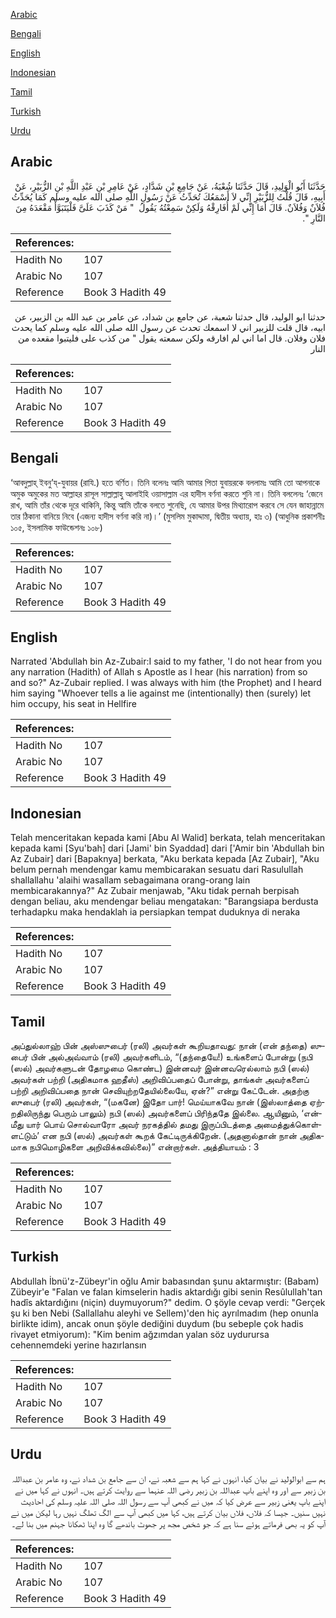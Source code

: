 [Arabic](#arabic)

[Bengali](#bengali)

[English](#english)

[Indonesian](#indonesian)

[Tamil](#tamil)

[Turkish](#turkish)

[Urdu](#urdu)

## Arabic


<div dir="rtl" lang="ar" style={{fontSize:'larger',backgroundColor:'#f8f9fa',padding:20}}>
حَدَّثَنَا أَبُو الْوَلِيدِ، قَالَ حَدَّثَنَا شُعْبَةُ، عَنْ جَامِعِ بْنِ شَدَّادٍ، عَنْ عَامِرِ بْنِ عَبْدِ اللَّهِ بْنِ الزُّبَيْرِ، عَنْ أَبِيهِ، قَالَ قُلْتُ لِلزُّبَيْرِ إِنِّي لاَ أَسْمَعُكَ تُحَدِّثُ عَنْ رَسُولِ اللَّهِ صلى الله عليه وسلم كَمَا يُحَدِّثُ فُلاَنٌ وَفُلاَنٌ‏.‏ قَالَ أَمَا إِنِّي لَمْ أُفَارِقْهُ وَلَكِنْ سَمِعْتُهُ يَقُولُ ‏ "‏ مَنْ كَذَبَ عَلَىَّ فَلْيَتَبَوَّأْ مَقْعَدَهُ مِنَ النَّارِ ‏"‏‏.‏
</div>
<div style={{backgroundColor:'#f8f9fa',padding:20, marginBottom: 10}}><table> <thead> <tr> <th>References:</th> <th></th> </tr> </thead> <tbody><tr><td>Hadith No</td><td>107</td></tr><tr><td>Arabic No</td><td>107</td></tr><tr><td>Reference</td><td>Book 3 Hadith 49</td></tr></tbody></table></div>


<div dir="rtl" lang="ar" style={{fontSize:'larger',backgroundColor:'#f8f9fa',padding:20}}>
حدثنا ابو الوليد، قال حدثنا شعبة، عن جامع بن شداد، عن عامر بن عبد الله بن الزبير، عن ابيه، قال قلت للزبير اني لا اسمعك تحدث عن رسول الله صلى الله عليه وسلم كما يحدث فلان وفلان. قال اما اني لم افارقه ولكن سمعته يقول " من كذب على فليتبوا مقعده من النار
</div>
<div style={{backgroundColor:'#f8f9fa',padding:20, marginBottom: 10}}><table> <thead> <tr> <th>References:</th> <th></th> </tr> </thead> <tbody><tr><td>Hadith No</td><td>107</td></tr><tr><td>Arabic No</td><td>107</td></tr><tr><td>Reference</td><td>Book 3 Hadith 49</td></tr></tbody></table></div>

## Bengali


<div dir="ltr" lang="bn" style={{fontSize:'larger',backgroundColor:'#f8f9fa',padding:20}}>
‘আবদুল্লাহ্ ইবনু’য্-যুবায়র (রাযি.) হতে বর্ণিত। তিনি বলেনঃ আমি আমার পিতা যুবায়রকে বললামঃ আমি তো আপনাকে অমুক অমুকের মত আল্লাহর রাসূল সাল্লাল্লাহু আলাইহি ওয়াসাল্লাম এর হাদীস বর্ণনা করতে শুনি না। তিনি বললেনঃ ‘জেনে রাখ, আমি তাঁর থেকে দূরে থাকিনি, কিন্তু আমি তাঁকে বলতে শুনেছি, যে আমার উপর মিথ্যারোপ করবে সে যেন জাহান্নামে তার ঠিকানা বানিয়ে নিবে (এজন্য হাদীস বর্ণনা করি না)।’ (মুসলিম মুকাদ্দামা, দ্বিতীয় অধ্যায়, হাঃ ৩) (আধুনিক প্রকাশনীঃ ১০৫, ইসলামিক ফাউন্ডেশনঃ ১০৮)
</div>
<div style={{backgroundColor:'#f8f9fa',padding:20, marginBottom: 10}}><table> <thead> <tr> <th>References:</th> <th></th> </tr> </thead> <tbody><tr><td>Hadith No</td><td>107</td></tr><tr><td>Arabic No</td><td>107</td></tr><tr><td>Reference</td><td>Book 3 Hadith 49</td></tr></tbody></table></div>

## English


<div dir="ltr" lang="en" style={{fontSize:'larger',backgroundColor:'#f8f9fa',padding:20}}>
Narrated 'Abdullah bin Az-Zubair:I said to my father, 'I do not hear from you any narration (Hadith) of Allah s Apostle as I hear (his narration) from so and so?" Az-Zubair replied. l was always with him (the Prophet) and I heard him saying "Whoever tells a lie against me (intentionally) then (surely) let him occupy, his seat in Hellfire
</div>
<div style={{backgroundColor:'#f8f9fa',padding:20, marginBottom: 10}}><table> <thead> <tr> <th>References:</th> <th></th> </tr> </thead> <tbody><tr><td>Hadith No</td><td>107</td></tr><tr><td>Arabic No</td><td>107</td></tr><tr><td>Reference</td><td>Book 3 Hadith 49</td></tr></tbody></table></div>

## Indonesian


<div dir="ltr" lang="id" style={{fontSize:'larger',backgroundColor:'#f8f9fa',padding:20}}>
Telah menceritakan kepada kami [Abu Al Walid] berkata, telah menceritakan kepada kami [Syu'bah] dari [Jami' bin Syaddad] dari ['Amir bin 'Abdullah bin Az Zubair] dari [Bapaknya] berkata, "Aku berkata kepada [Az Zubair], "Aku belum pernah mendengar kamu membicarakan sesuatu dari Rasulullah shallallahu 'alaihi wasallam sebagaimana orang-orang lain membicarakannya?" Az Zubair menjawab, "Aku tidak pernah berpisah dengan beliau, aku mendengar beliau mengatakan: "Barangsiapa berdusta terhadapku maka hendaklah ia persiapkan tempat duduknya di neraka
</div>
<div style={{backgroundColor:'#f8f9fa',padding:20, marginBottom: 10}}><table> <thead> <tr> <th>References:</th> <th></th> </tr> </thead> <tbody><tr><td>Hadith No</td><td>107</td></tr><tr><td>Arabic No</td><td>107</td></tr><tr><td>Reference</td><td>Book 3 Hadith 49</td></tr></tbody></table></div>

## Tamil


<div dir="ltr" lang="ta" style={{fontSize:'larger',backgroundColor:'#f8f9fa',padding:20}}>
அப்துல்லாஹ் பின் அஸ்ஸுபைர் (ரலி) அவர்கள் கூறியதாவது: நான் (என் தந்தை) ஸுபைர் பின் அல்அவ்வாம் (ரலி) அவர்களிடம், “(தந்தையே!) உங்களைப் போன்று (நபி (ஸல்) அவர்களுடன் தோழமை கொண்ட) இன்னவர் இன்னவரெல்லாம் நபி (ஸல்) அவர்கள் பற்றி (அதிகமாக ஹதீஸ்) அறிவிப்பதைப் போன்று, தாங்கள் அவர்களைப் பற்றி அறிவிப்பதை நான் செவியுற்றதேயில்லையே, ஏன்?” என்று கேட்டேன். அதற்கு ஸுபைர் (ரலி) அவர்கள், “(மகனே) இதோ பார்! மெய்யாகவே நான் (இஸ்லாத்தை ஏற்றதிலிருந்து பெரும் பாலும்) நபி (ஸல்) அவர்களைப் பிரிந்ததே இல்லை. ஆயினும், ‘என்மீது யார் பொய் சொல்வாரோ அவர் நரகத்தில் தமது இருப்பிடத்தை அமைத்துக்கொள்ளட்டும்’ என நபி (ஸல்) அவர்கள் கூறக் கேட்டிருக்கிறேன். (அதனால்தான் நான் அதிகமாக நபிமொழிகளை அறிவிக்கவில்லை)” என்றார்கள். அத்தியாயம் : 3
</div>
<div style={{backgroundColor:'#f8f9fa',padding:20, marginBottom: 10}}><table> <thead> <tr> <th>References:</th> <th></th> </tr> </thead> <tbody><tr><td>Hadith No</td><td>107</td></tr><tr><td>Arabic No</td><td>107</td></tr><tr><td>Reference</td><td>Book 3 Hadith 49</td></tr></tbody></table></div>

## Turkish


<div dir="ltr" lang="tr" style={{fontSize:'larger',backgroundColor:'#f8f9fa',padding:20}}>
Abdullah İbnü'z-Zübeyr'in oğlu Amir babasından şunu aktarmıştır: (Babam) Zübeyir'e "Falan ve falan kimselerin hadis aktardığı gibi senin Resûlullah'tan hadîs aktardığını (niçin) duymuyorum?" dedim. O şöyle cevap verdi: "Gerçek şu ki ben Nebi (Sallallahu aleyhi ve Sellem)'den hiç ayrılmadım (hep onunla birlikte idim), ancak onun şöyle dediğini duydum (bu sebeple çok hadis rivayet etmiyorum): "Kim benim ağzımdan yalan söz uydurursa cehennemdeki yerine hazırlansın
</div>
<div style={{backgroundColor:'#f8f9fa',padding:20, marginBottom: 10}}><table> <thead> <tr> <th>References:</th> <th></th> </tr> </thead> <tbody><tr><td>Hadith No</td><td>107</td></tr><tr><td>Arabic No</td><td>107</td></tr><tr><td>Reference</td><td>Book 3 Hadith 49</td></tr></tbody></table></div>

## Urdu


<div dir="rtl" lang="ur" style={{fontSize:'larger',backgroundColor:'#f8f9fa',padding:20}}>
ہم سے ابوالولید نے بیان کیا، انہوں نے کہا ہم سے شعبہ نے، ان سے جامع بن شداد نے، وہ عامر بن عبداللہ بن زبیر سے اور وہ اپنے باپ عبداللہ بن زبیر رضی اللہ عنہما سے روایت کرتے ہیں۔ انہوں نے کہا میں نے اپنے باپ یعنی زبیر سے عرض کیا کہ میں نے کبھی آپ سے رسول اللہ صلی اللہ علیہ وسلم کی احادیث نہیں سنیں۔ جیسا کہ فلاں، فلاں بیان کرتے ہیں، کہا میں کبھی آپ سے الگ تھلگ نہیں رہا لیکن میں نے آپ کو یہ بھی فرماتے ہوئے سنا ہے کہ جو شخص مجھ پر جھوٹ باندھے گا وہ اپنا ٹھکانا جہنم میں بنا لے۔
</div>
<div style={{backgroundColor:'#f8f9fa',padding:20, marginBottom: 10}}><table> <thead> <tr> <th>References:</th> <th></th> </tr> </thead> <tbody><tr><td>Hadith No</td><td>107</td></tr><tr><td>Arabic No</td><td>107</td></tr><tr><td>Reference</td><td>Book 3 Hadith 49</td></tr></tbody></table></div>